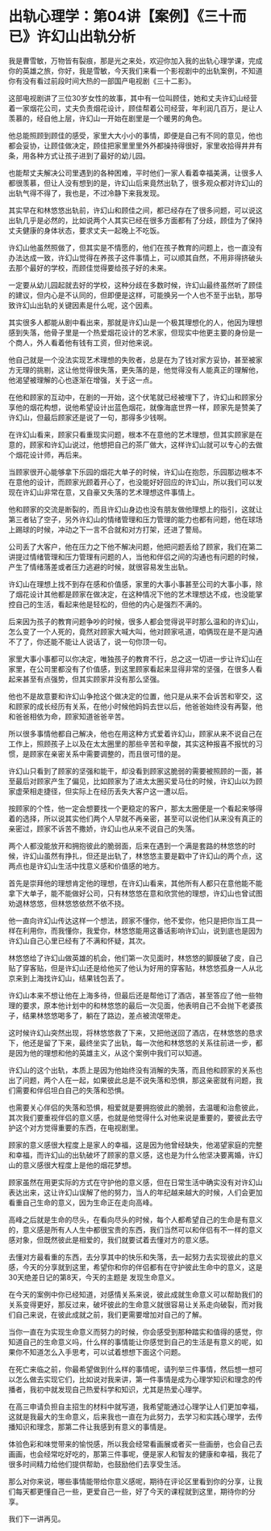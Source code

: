 # 出轨心理学：第04讲【案例】《三十而已》许幻山出轨分析

我是曹雪敏，万物皆有裂痕，那是光之来处，欢迎你加入我的出轨心理学课，完成你的英雄之旅，你好，我是雪敏，今天我们来看一个影视剧中的出轨案例，不知道你有没有看过前段时间大热的一部国产电视剧《三十二影》。

这部电视剧讲了三位30岁女性的故事，其中有一位叫顾佳，她和丈夫许幻山经营着一家烟花公司，丈夫负责烟花设计，顾佳帮着公司经营，年利润几百万，是让人羡慕的，经自他上层，许幻山一开始在剧里是一个暖男的角色。

他总能照顾到顾佳的感受，家里大大小小的事情，即便是自己有不同的意见，他也都会妥协，让顾佳做决定，顾佳把家里里里外外都操持得很好，家里收拾得井井有条，用各种方式让孩子进到了最好的幼儿园。

也能帮丈夫解决公司里遇到的各种困难，平时他们一家人看着幸福美满，让很多人都很羡慕，但让人没有想到的是，许幻山后来竟然出轨了，很多观众都对许幻山的出轨气得不得了，我也是，不过冷静下来我发现。

其实早在和林悠悠出轨前，许幻山和顾佳之间，都已经存在了很多问题，可以说这出轨几乎是必然的，比如说两个人其实已经在很多方面都有了分歧，顾佳为了保持丈夫健康的身体状态，要求丈夫一起晚上不吃饭。

许幻山他虽然照做了，但其实是不情愿的，他们在孩子教育的问题上，也一直没有办法达成一致，许幻山觉得在养孩子这件事情上，可以顺其自然，不用非得挤破头去那个最好的学校，而顾佳觉得要给孩子好的未来。

一定要从幼儿园起就去好的学校，这种分歧在多数时候，许幻山最终虽然听了顾佳的建议，但内心是不认同的，但即便是这样，可能换另一个人也不至于出轨，那导致许幻山出轨的关键因素是什么呢，这个因素。

其实很多人都能从剧中看出来，那就是许幻山是一个极其理想化的人，他因为理想感到失落，他骨子里是一个热爱烟花设计的艺术家，但现实中他更主要的身份是一个商人，外人看着他有钱有工资，但对他来说。

他自己就是一个没法实现艺术理想的失败者，总是在为了钱对家方妥协，甚至被家方无理的挑剔，这让他觉得很失落，更失落的是，他觉得没有人能真正的理解他，他渴望被理解的心也逐渐在增强，关于这一点。

在他和顾家的互动中，在剧的一开始，这个伏笔就已经被埋下了，许幻山和顾家分享他的烟花构想，说他希望设计出蓝色烟花，就像海底世界一样，顾家先是赞美了许幻山，但最后顾家还是说了一句，那得多少钱啊。

在许幻山看来，顾家只看重现实问题，根本不在意他的艺术理想，但其实顾家是在意的，顾家和许幻山说过，他想把自己的茶厂做大，这样许幻山就可以专心的去做个烟花设计师，再后来。

当顾家很开心能够拿下乐园的烟花大单子的时候，许幻山在抱怨，乐园那边根本不在意他的设计，而顾家光顾着开心了，也没能好好回应的许幻山，所以我们可以发现在许幻山非常在意，又自豪又失落的艺术理想这件事情上。

他和顾家的交流是断裂的，而且许幻山身边也没有朋友做他理想上的指引，这就让第三者钻了空子，另外许幻山的情绪管理和压力管理的能力也都有问题，他在球场上踢球的时候，冲动之下一言不合就和对方打架，还进了警局。

公司丢了大客户，他在压力之下他不解决问题，他把问题丢给了顾家，我们在第二讲提过情绪管理和压力管理有问题的人，当他和伴侣之间的沟通也有问题的时候，产生了情绪落差或者压力逃避的时候，就很容易发生出轨。

许幻山在理想上找不到存在感和价值感，家里的大事小事甚至公司的大事小事，除了烟花设计其他都是顾家在做决定，在这种情况下他的艺术理想达不成，也没能掌控自己的生活，看起来他是轻松的，但他的内心是强烈不满的。

后来因为孩子的教育问题争吵的时候，很多人都会觉得说平时那么温和的许幻山，怎么变了一个人死的，竟然对顾家大喊大叫，他对顾家吼道，咱俩现在是不是沟通不了了，你还能不能让人说话了，说一句你顶一句。

家里大事小事都可以你决定，唯独孩子的教育不行，总之这一切进一步让许幻山在家里，在公司里都没有了价值感，到这里顾家看起来显得非常的坚强，在很多人看起来甚至有点强势，但其实顾家并没有那么坚强。

他也不是故意要和许幻山争抢这个做决定的位置，他只是从来不会诉苦和宰交，这和顾家的成长经历有关系，在他小时候他妈妈去世以后，他爸爸始终没有再娶，他和爸爸相依为命，顾家知道爸爸辛苦。

所以很多事情他都自己解决，他也在用这种方式爱着许幻山，顾家从来不说自己在工作上，照顾孩子上以及在太太圈里的那些辛苦和辛酸，其实这种报喜不报忧的习惯，是顾家在亲密关系中需要调整的，而且很可惜的是。

许幻山只看到了顾家的坚强和能干，却没看到顾家这脆弱的需要被照顾的一面，甚至最后对顾家产生了偏见，比如顾家为了进太太圈买爱马仕的时候，许幻山以为顾家虚荣相走捷径，但实际上在经历丢失大客户这一遭以后。

按顾家的个性，他一定会想要找一个更稳定的客户，那太太圈便是一个看起来够得着的选择，所以说其实他们两个人早就不再亲密，甚至可以说他们从来没有真正的亲密过，顾家不诉苦不撒娇，许幻山也从来不说自己的失落。

两个人都没能放开和拥抱彼此的脆弱面，后来在遇到一个满是套路的林悠悠的时候，许幻山虽然有挣扎，但还是出轨了，林悠悠主要是戳中了许幻山的两个点，这两点也是许幻山生活中找意义感和价值感的地方。

首先是崇拜他的理想肯定他的理想，在许幻山看来，其他所有人都只在意他能不能拿下大单子，能不能做好公司，只有林悠悠在意和欣赏他的理想，许幻山也曾试图劝退林悠悠，但林悠悠依然不依不挠。

他一直向许幻山传达这样一个想法，顾家不懂你，他不爱你，他只是把你当工具一样在利用你，而我懂你，我爱你，林悠悠能用这番话影响许幻山，说到底也是因为许幻山自己心里已经有了不满和怀疑，其次。

林悠悠给了许幻山做英雄的机会，他们第一次见面时，林悠悠的脚膜破了皮，自己贴了穿客贴，但是许幻山还是给他买了他认为好用的穿客贴，林悠悠孤身一人从北京来到上海找许幻山，结果钱包丢了。

许幻山本来不想让他在上海多待，但最后还是帮他订了酒店，甚至答应了他一些物理的要求，原本他计划中的和林悠悠的最后一次见面，他表明自己不会抛下老婆孩子，结果林悠悠喝多了，躺在了路边，差点被流氓带走。

这时候许幻山突然出现，将林悠悠救了下来，又把他送回了酒店，在林悠悠的恳求下，他还是留了下来，最终坐实了出轨，每一次他和林悠悠的关系往前进一步，都是因为他的理想和他的英雄主义，从这个案例中我们可以知道。

许幻山的这个出轨，本质上是因为他始终没有消解的失落，而且他和顾家的关系也出了问题，两个人在一起，如果彼此总是不说失落和恐惧，那这亲密就有问题，我们需要和伴侣坦白自己的失落和恐惧。

也需要关心伴侣的失落和恐惧，相爱就是要拥抱彼此的脆弱，去温暖和治愈彼此，其次我们要重视伴侣的意义感，也就是他觉得什么对他来说是重要的，要彼此去守护这个对方觉得重要的东西，在电视剧里。

顾家的意义感很大程度上是家人的幸福，这是因为他曾经缺失，他渴望家庭的完整和幸福，而许幻山的出轨破坏了顾家的意义感，这也是为什么他坚决要离婚，许幻山的意义感很大程度上是他的烟花梦想。

顾家虽然在用更实际的方式在守护他的意义感，但在日常生活中确实没有对许幻山表达出来，这让许幻山误解了他的努力，当人的年纪越来越大的时候，人们会更加看重自己生命的意义，因为生命正在走向高峰。

高峰之后就是生命的尽头，在看向尽头的时候，每个人都希望自己的生命是有意义的，意义感是所有人人生中都很宝贵的东西，我们当然可以和伴侣有不一样的意义感对象，但既然彼此是相爱的，我们就要试着去懂对方的意义感。

去懂对方最看重的东西，去分享其中的快乐和失落，去一起努力去实现彼此的意义感，今天的分享就到这里，希望你和你的伴侣都有在守护彼此生命中的意义，这是30天绝差日记的第8天，今天的主题是 发现生命意义。

在今天的案例中你已经知道，对感情关系来说，彼此成就生命意义可以帮助我们的关系变得更好，那反过来，破坏彼此的生命意义就很容易让关系走向破裂，而对我们自己来说，在彼此成就之前，我们更需要增加对自己的了解。

当你一直在为实现生命意义而努力的时候，你会感受到那种踏实和值得的感觉，你知道自己的生命意义吗，什么样的事情能让你感觉到自己的生活是有意义的呢，如果你不知道怎么入手思考，可以试着想想下面这个问题。

在死亡来临之前，你最希望做到什么样的事情呢，请列举三件事情，然后想一想可以怎么做去实现它们，比如说对我来讲，第一件事情是成为心理学知识和理念的传播者，我初中就发现自己热爱科学和知识，尤其是热爱心理学。

在高三申请负担自主招生的材料中就写道，我希望能通过心理学让人们更加幸福，这就是我最大的生命意义，后来我也一直在为此努力，去学习和实践心理学，去传播知识和理念，那第二件让我感到有意义的事情是。

体验色彩和味觉带来的愉悦感，所以我会经常看画展或者买一些画册，也会自己去画画，也会经常吃好吃的，那第三件事呢，便是家人和智友的健康和幸福，我花了很多时间精力给他们提供帮助，也鼓励他们去享受生活。

那么对你来说，哪些事情能带给你意义感呢，期待在评论区里看到你的分享，让我们每天都更懂自己一些，更爱自己一些，好了今天的课程就到这里，期待你的分享。

我们下一讲再见。